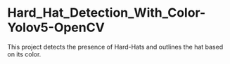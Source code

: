 # Hard_Hat_Detection_With_Color-Yolov5-OpenCV

This project detects the presence of Hard-Hats and outlines the hat based on its color.
